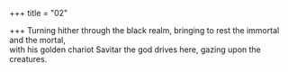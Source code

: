 +++
title = "02"

+++
Turning hither through the black realm, bringing to rest the immortal  and the mortal,  
with his golden chariot Savitar the god drives here, gazing upon the  creatures.  